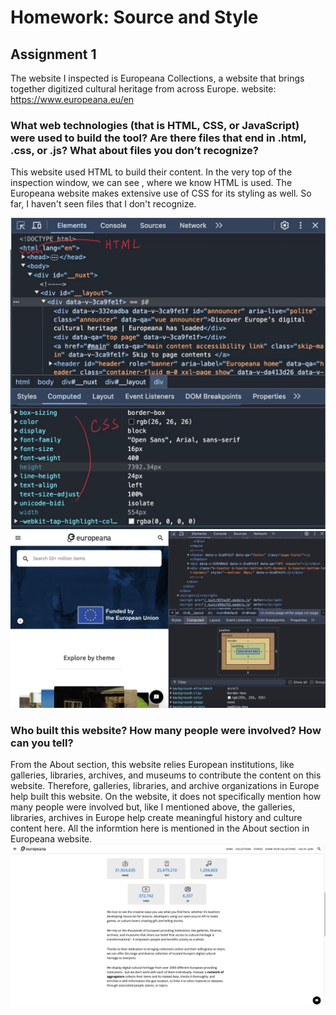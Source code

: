 # Homework: Source and Style
## Assignment 1


The website I inspected is Europeana Collections, a website that brings together digitized cultural heritage from across Europe. 
website: https://www.europeana.eu/en


### What web technologies (that is HTML, CSS, or JavaScript) were used to build the tool? Are there files that end in .html, .css, or .js? What about files you don’t recognize?
This website used HTML to build their content. In the very top of the inspection window, we can see <!DOCTYPE html>, where we know HTML is used. 
The Europeana website makes extensive use of CSS for its styling as well. 
So far, I haven't seen files that I don't recognize.

![Screenshot of the app](images/Screenshot-1.jpg)
![Screenshot of the app](images/Screenshot-2.png)

### Who built this website? How many people were involved? How can you tell?
From the About section, this website relies European institutions, like galleries, libraries, archives, and museums to contribute the content on this website. Therefore, galleries, libraries, and archive organizations in Europe help built this website. On the website, it does not specifically mention how many people were involved but, like I mentioned above, the galleries, libraries, archives in Europe help create meaningful history and culture content here. All the informtion here is mentioned in the About section in Europeana website. 
![Screenshot of the app](images/Screenshot-3.png)



